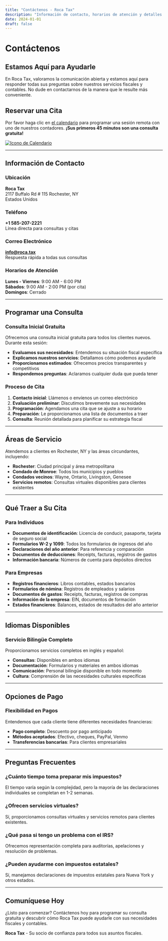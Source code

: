 ```yaml
---
title: "Contáctenos - Roca Tax"
description: "Información de contacto, horarios de atención y detalles de consulta para Roca Tax."
date: 2024-01-01
draft: false
---
```


# Contáctenos

## Estamos Aquí para Ayudarle

En Roca Tax, valoramos la comunicación abierta y estamos aquí para responder todas sus preguntas sobre nuestros servicios fiscales y contables. No dude en contactarnos de la manera que le resulte más conveniente.

## Reservar una Cita

Por favor haga clic en [el calendario](https://calendly.com/maria-roca-58oa/30min) para programar una sesión remota con uno de nuestros contadores.
**¡Sus primeros 45 minutos son una consulta gratuita!**

[![Icono de Calendario](https://img.icons8.com/ios-filled/50/000044/calendar--v1.png)](https://calendly.com/maria-roca-58oa/30min)

---

## Información de Contacto

### Ubicación
**Roca Tax**  
2117 Buffalo Rd # 115 Rochester, NY  
Estados Unidos

### Teléfono
**+1 585-207-2221**  
Línea directa para consultas y citas

### Correo Electrónico
**info@roca.tax**  
Respuesta rápida a todas sus consultas

### Horarios de Atención
**Lunes - Viernes**: 9:00 AM - 6:00 PM  
**Sábados**: 9:00 AM - 2:00 PM (por cita)  
**Domingos**: Cerrado

---

## Programar una Consulta

### Consulta Inicial Gratuita
Ofrecemos una consulta inicial gratuita para todos los clientes nuevos. Durante esta sesión:

- **Evaluamos sus necesidades**: Entendemos su situación fiscal específica
- **Explicamos nuestros servicios**: Detallamos cómo podemos ayudarle
- **Proporcionamos estimados**: Ofrecemos precios transparentes y competitivos
- **Respondemos preguntas**: Aclaramos cualquier duda que pueda tener

### Proceso de Cita
1. **Contacto inicial**: Llámenos o envíenos un correo electrónico
2. **Evaluación preliminar**: Discutimos brevemente sus necesidades
3. **Programación**: Agendamos una cita que se ajuste a su horario
4. **Preparación**: Le proporcionamos una lista de documentos a traer
5. **Consulta**: Reunión detallada para planificar su estrategia fiscal

---

## Áreas de Servicio

Atendemos a clientes en Rochester, NY y las áreas circundantes, incluyendo:

- **Rochester**: Ciudad principal y área metropolitana
- **Condado de Monroe**: Todos los municipios y pueblos
- **Condados vecinos**: Wayne, Ontario, Livingston, Genesee
- **Servicios remotos**: Consultas virtuales disponibles para clientes existentes

---

## Qué Traer a Su Cita

### Para Individuos
- **Documentos de identificación**: Licencia de conducir, pasaporte, tarjeta de seguro social
- **Formularios W-2 y 1099**: Todos los formularios de ingresos del año
- **Declaraciones del año anterior**: Para referencia y comparación
- **Documentos de deducciones**: Receipts, facturas, registros de gastos
- **Información bancaria**: Números de cuenta para depósitos directos

### Para Empresas
- **Registros financieros**: Libros contables, estados bancarios
- **Formularios de nómina**: Registros de empleados y salarios
- **Documentos de gastos**: Receipts, facturas, registros de compras
- **Información de la empresa**: EIN, documentos de formación
- **Estados financieros**: Balances, estados de resultados del año anterior

---

## Idiomas Disponibles

### Servicio Bilingüe Completo
Proporcionamos servicios completos en inglés y español:

- **Consultas**: Disponibles en ambos idiomas
- **Documentación**: Formularios y materiales en ambos idiomas
- **Comunicación**: Personal bilingüe disponible en todo momento
- **Cultura**: Comprensión de las necesidades culturales específicas

---

## Opciones de Pago

### Flexibilidad en Pagos
Entendemos que cada cliente tiene diferentes necesidades financieras:

- **Pago completo**: Descuento por pago anticipado
- **Métodos aceptados**: Efectivo, cheques, PayPal, Venmo
- **Transferencias bancarias**: Para clientes empresariales

---

## Preguntas Frecuentes

### ¿Cuánto tiempo toma preparar mis impuestos?
El tiempo varía según la complejidad, pero la mayoría de las declaraciones individuales se completan en 1-2 semanas.

### ¿Ofrecen servicios virtuales?
Sí, proporcionamos consultas virtuales y servicios remotos para clientes existentes.

### ¿Qué pasa si tengo un problema con el IRS?
Ofrecemos representación completa para auditorías, apelaciones y resolución de problemas.

### ¿Pueden ayudarme con impuestos estatales?
Sí, manejamos declaraciones de impuestos estatales para Nueva York y otros estados.

---

## Comuníquese Hoy

¿Listo para comenzar? Contáctenos hoy para programar su consulta gratuita y descubrir cómo Roca Tax puede ayudarle con sus necesidades fiscales y contables.

**Roca Tax** - Su socio de confianza para todos sus asuntos fiscales. 
